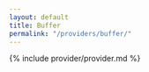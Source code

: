 ```yaml
---
layout: default
title: Buffer
permalink: "/providers/buffer/"
---
```


{% include provider/provider.md %}
